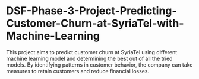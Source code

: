 # DSF-Phase-3-Project-Predicting-Customer-Churn-at-SyriaTel-with-Machine-Learning
This project aims to predict customer churn at SyriaTel using different machine learning model and determining the best out of all the tried models. By identifying patterns in customer behavior, the company can take measures to retain customers and reduce financial losses.
